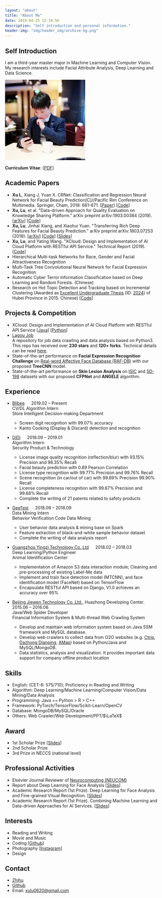 ```yaml
---
layout: "about"
title: "About Me"
date: 2019-04-25 12:19:56
description: "Self introduction and personal information."
header-img: "img/header_img/archive-bg.png"
---
```

## Self Introduction
I am a third-year master major in Machine Learning and Computer Vision. My research interests include Facial Attribute Analysis, Deep Learning and Data Science. 

![LucasX](https://raw.githubusercontent.com/lucasxlu/blog/master/source/about/LucasX.jpg)

__Curriculum Vitae__: [[PDF](./CV_LuXu.pdf)] 


## Academic Papers
* **Xu L**, Xiang J, Yuan X. CRNet: Classification and Regression Neural Network for Facial Beauty Prediction[C]//Pacific Rim Conference on Multimedia. Springer, Cham, 2018: 661-671. [[Paper](https://link.springer.com/chapter/10.1007/978-3-030-00764-5_61)] [[Code](https://github.com/lucasxlu/CRNet.git)]
* **Xu, Lu**, et al. "Data-driven Approach for Quality Evaluation on Knowledge Sharing Platform." arXiv preprint arXiv:1903.00384 (2019). [[arXiv](https://arxiv.org/abs/1903.00384)] [[Code](https://github.com/lucasxlu/ZhihuDataDriven.git)]    
* **Xu, Lu**, Jinhai Xiang, and Xiaohui Yuan. "Transferring Rich Deep Features for Facial Beauty Prediction." arXiv preprint arXiv:1803.07253 (2018). [[arXiv](https://arxiv.org/abs/1803.07253)] [[Code](https://github.com/lucasxlu/TransFBP.git)] [[Slides](./Presentation_TransFBP.pdf)]
* **Xu, Lu**, and Yating Wang. "XCloud: Design and Implementation of AI Cloud Platform with RESTful API Service." Technical Report (2019). [[Code](https://github.com/lucasxlu/XCloud.git)]
* Hierarchical Multi-task Networks for Race, Gender and Facial Attractiveness Recognition  
* Multi-Task Tree Convolutional Neural Network for Facial Expression Recognition
* Automatic Cyber Terror Information Classification based on Deep Learning and Random Forests. (Chinese)
* Research on Hot Topic Detection and Tracking based on Incremental Clustering (Awarded as [Excellent Undergraduate Thesis](http://www.hbe.gov.cn/content.php?id=12717) (ID: [2024](http://hbxw.e21.edu.cn/e21sqlimg//file/201512/fff20151224164931_675715070.xls)) of Hubei Province in 2015. Chinese) [[Code](https://github.com/xuludev/System.git)]  


## Projects & Competition
* XCloud: Design and Implementation of AI Cloud Platform with RESTful API Service [[Java](https://github.com/lucasxlu/CVLH.git)] [[Python](https://github.com/lucasxlu/XCloud.git)]
* [Lagou Job](https://github.com/lucasxlu/LagouJob.git)  
  A repository for job data crawling and data analysis based on Python3. This repo has received over **230 stars** and **120+ forks**. Technical details can be read [here](https://www.zhihu.com/question/36132174/answer/94392659).
* State-of-the-art performance on **Facial Expression Recognition Challenge** on [Real-word Affective Face Database (RAF-DB)](http://www.whdeng.cn/raf/model1.html) with our proposed **TreeCNN** model.
* State-of-the-art performance on **Skin Lesion Analysis** on [ISIC](https://isic-archive.com/) and [SD-198](http://cv.nankai.edu.cn/projects/sd-198/) datasets with our proposed **CFPNet** and **ANGELE** algorithm.


## Experience
* [Blibee](https://www.bianlifeng.com/) &emsp; 2019.02 – Present  
CV/DL Algorithm Intern  
Store Intelligent Decision-making Department
  * Screen digit recognition with 99.07% accuracy
  * Kanto Cooking (Display & Discard) detection and recognition

* [DiDi](https://www.didiglobal.com/) &emsp; 2018.09 – 2019.01  
Algorithm Intern  
Security Product & Technology
  * License image quality recognition (reflection/blur) with 93.15% Precision and 98.35% Recall
  * Facial beauty prediction with 0.89 Pearson Correlation
  * License type recognition with 99.77% Precision and 99.76% Recall
  * Scene recognition (in car/out of car) with 99.89% Precision 99.90% Recall
  * License completeness recognition with 99.67% Precision and 99.68% Recall
  * Complete the writing of 21 patents related to safety products

* [GeeTest](https://www.geetest.com/) &emsp; 2018.09 – 2018.09  
Data Mining Intern  
Behavior Verification Code Data Mining
  * User behavior data analysis & mining base on Spark
  * Feature extraction of black-and-white sample behavior dataset
  * Complete the writing of data analysis report

* [Guangzhou Yingzi Technology Co.,Ltd](https://www.yingzi.com/) &emsp; 2018.02 – 2018.03  
Deep Learning/Python Engineer  
Animal Identification Center
  * Implementation of Amazon S3 data interaction module; Cleaning and pre-processing of existing Label-Me data
  * Implement and train face detection model (MTCNN), and face identification model (FaceNet) based on TensorFlow
  * Encapsulate RESTful API based on Django, V1.0 achieves an accuracy over 95%

* [Beijing Jiewen Technology Co.,Ltd.](http://www.jiewen.com.cn/), Huazhong Developing Center. &emsp; 2015.06 – 2016.06  
Java/Web Spider Developer  
Financial Information System & Multi-thread Web Crawling System
  * Develop and maintain web information system based on Java SSM framework and MySQL database.
  * Develop web crawlers to collect data from O2O websites (e.g. [Ctrip](http://www.ctrip.com/), [Dazhong Dianping](http://www.dianping.com/), [AMap](https://www.amap.com/)) based on Python/Java and MySQL/MongoDB.
  * Data statistics, analysis and visualization. It provides important data support for company offline product location


## Skills
* English: (CET-6: 575/710); Proficiency in Reading and Writing    
* Algorithm: Deep Learning/Machine Learning/Computer Vision/Data Mining/Data Analysis    
* Programming: Java == Python > R > C++  
* Framework: PyTorch/TensorFlow/Scikit-Learn/OpenCV  
* Database: MongoDB/MySQL/Oracle  
* Others: Web Crawler/Web Development/PPT/$\LaTeX$


## Award
* 1st Scholar Prize [[Slides](./Research_Overview.pdf)]
* 2nd Scholar Prize  
* 3rd Prize in NECCS (national level)  


## Professional Activities
* Elsevier Journal Reviewer of [Neurocomputing (NEUCOM)](https://www.journals.elsevier.com/neurocomputing/)
* Report about Deep Learning for Face Analysis [[Slides](./DL_for_Face_Analysis.pdf)]
* Academic Research Report (1st Prize). Deep Learning for Face Analysis and Fine-grained Visual Recognition. [[Slides](./DL_for_Face_Analysis_and_FGVC.pdf)]
* Academic Research Report (1st Prize). Combining Machine Learning and Data-driven Approaches for AI Services. [[Slides](./Presentation.pdf)]

## Interests
* Reading and Writing
* Movie and Music
* Coding [[Github](https://github.com/lucasxlu)]
* Photography [[Instagram](https://www.instagram.com/lucasx_xulu/)]
* Design 


## Contact
* [Zhihu](https://www.zhihu.com/people/xulu-0620/activities)
* [Github](https://github.com/lucasxlu)  
* Email: xulu0620@gmail.com